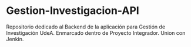 # Gestion-Investigacion-API
Repositorio dedicado al Backend de la aplicación para Gestión de Investigación UdeA. Enmarcado dentro de Proyecto Integrador.
Union con Jenkin.
